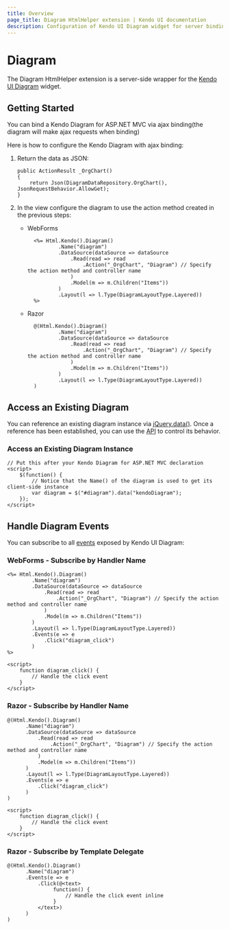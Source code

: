 ```yaml
---
title: Overview
page_title: Diagram HtmlHelper extension | Kendo UI documentation
description: Configuration of Kendo UI Diagram widget for server binding in quick steps, add Diagram HtmlHelper extension, manipulate Kendo UI diagram events.
---
```


# Diagram

The Diagram HtmlHelper extension is a server-side wrapper for the [Kendo UI Diagram](/api/dataviz/diagram) widget.

## Getting Started

You can bind a Kendo Diagram for ASP.NET MVC via ajax binding(the diagram will make ajax requests when binding)

Here is how to configure the Kendo Diagram with ajax binding:

1.  Return the data as JSON:

        public ActionResult _OrgChart()
        {
            return Json(DiagramDataRepository.OrgChart(), JsonRequestBehavior.AllowGet);
        }

3.  In the view configure the diagram to use the action method created in the previous steps:
    - WebForms

            <%= Html.Kendo().Diagram()
                    .Name("diagram")
                    .DataSource(dataSource => dataSource
                        .Read(read => read
                            .Action("_OrgChart", "Diagram") // Specify the action method and controller name
                        )
                        .Model(m => m.Children("Items"))
                    )
                    .Layout(l => l.Type(DiagramLayoutType.Layered))
            %>

    - Razor

            @(Html.Kendo().Diagram()
                    .Name("diagram")
                    .DataSource(dataSource => dataSource
                        .Read(read => read
                            .Action("_OrgChart", "Diagram") // Specify the action method and controller name
                        )
                        .Model(m => m.Children("Items"))
                    )
                    .Layout(l => l.Type(DiagramLayoutType.Layered))
            )

## Access an Existing Diagram

You can reference an existing diagram instance via [jQuery.data()](http://api.jquery.com/jQuery.data/).
Once a reference has been established, you can use the [API](/api/dataviz/diagram#methods) to control its behavior.

### Access an Existing Diagram Instance

    // Put this after your Kendo Diagram for ASP.NET MVC declaration
    <script>
        $(function() {
            // Notice that the Name() of the diagram is used to get its client-side instance
            var diagram = $("#diagram").data("kendoDiagram");
        });
    </script>

## Handle Diagram Events

You can subscribe to all [events](/api/dataviz/diagram#events) exposed by Kendo UI Diagram:

### WebForms - Subscribe by Handler Name

    <%= Html.Kendo().Diagram()
            .Name("diagram")
            .DataSource(dataSource => dataSource
                .Read(read => read
                    .Action("_OrgChart", "Diagram") // Specify the action method and controller name
                )
                .Model(m => m.Children("Items"))
            )
            .Layout(l => l.Type(DiagramLayoutType.Layered))
            .Events(e => e
                .Click("diagram_click")
            )
    %>

    <script>
        function diagram_click() {
            // Handle the click event
        }
    </script>

### Razor - Subscribe by Handler Name

    @(Html.Kendo().Diagram()
          .Name("diagram")
          .DataSource(dataSource => dataSource
              .Read(read => read
                  .Action("_OrgChart", "Diagram") // Specify the action method and controller name
              )
              .Model(m => m.Children("Items"))
          )
          .Layout(l => l.Type(DiagramLayoutType.Layered))
          .Events(e => e
              .Click("diagram_click")
          )
    )

    <script>
        function diagram_click() {
            // Handle the click event
        }
    </script>

### Razor - Subscribe by Template Delegate

    @(Html.Kendo().Diagram()
          .Name("diagram")
          .Events(e => e
              .Click(@<text>
                   function() {
                       // Handle the click event inline
                   }
              </text>)
          )
    )
